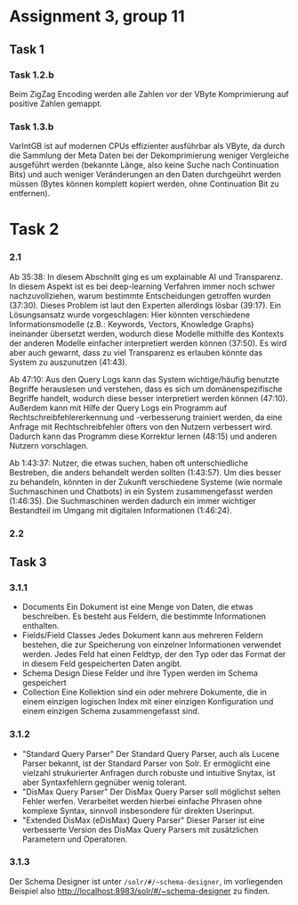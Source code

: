 # Assignment 3, group 11

## Task 1

### Task 1.2.b

Beim ZigZag Encoding werden alle Zahlen vor der VByte Komprimierung auf positive Zahlen gemappt.

### Task 1.3.b

VarIntGB ist auf modernen CPUs effizienter ausführbar als VByte, da durch die Sammlung der Meta Daten bei der Dekomprimierung weniger Vergleiche ausgeführt werden (bekannte Länge, also keine Suche nach Continuation Bits) und auch weniger Veränderungen an den Daten durchgeührt werden müssen (Bytes können komplett kopiert werden, ohne Continuation Bit zu entfernen).

# Task 2

### 2.1

Ab 35:38: In diesem Abschnitt ging es um explainable AI und Transparenz. In diesem Aspekt ist es bei deep-learning Verfahren immer noch schwer nachzuvollziehen, warum bestimmte Entscheidungen getroffen wurden (37:30). Dieses Problem ist laut den Experten allerdings lösbar (39:17). Ein Lösungsansatz wurde vorgeschlagen: Hier könnten verschiedene Informationsmodelle (z.B.: Keywords, Vectors, Knowledge Graphs) ineinander übersetzt werden, wodurch diese Modelle mithilfe des Kontexts der anderen Modelle einfacher interpretiert werden können (37:50). Es wird aber auch gewarnt, dass zu viel Transparenz es erlauben könnte das System zu auszunutzen (41:43).

Ab 47:10: Aus den Query Logs kann das System wichtige/häufig benutzte Begriffe herauslesen und verstehen, dass es sich um domänenspezifische Begriffe handelt, wodurch diese besser interpretiert werden können (47:10).  Außerdem kann mit Hilfe der Query Logs ein Programm auf Rechtschreibfehlererkennung und -verbesserung trainiert werden, da eine Anfrage mit Rechtschreibfehler öfters von den Nutzern verbessert wird. Dadurch kann das Programm diese Korrektur lernen (48:15) und anderen Nutzern vorschlagen.

Ab 1:43:37: Nutzer, die etwas suchen, haben oft unterschiedliche Bestreben, die anders behandelt werden sollten (1:43:57).  Um dies besser zu behandeln, könnten in der Zukunft verschiedene Systeme (wie normale Suchmaschinen und Chatbots) in ein System zusammengefasst werden (1:46:35). Die Suchmaschinen werden dadurch ein immer wichtiger Bestandteil im Umgang mit digitalen Informationen (1:46:24).

### 2.2

## Task 3

### 3.1.1

- Documents
  Ein Dokument ist eine Menge von Daten, die etwas beschreiben. Es besteht aus Feldern, die bestimmte Informationen enthalten.
- Fields/Field Classes
  Jedes Dokument kann aus mehreren Feldern bestehen, die zur Speicherung von einzelner Informationen verwendet werden. Jedes Feld hat einen Feldtyp, der den Typ oder das Format der in diesem Feld gespeicherten Daten angibt.
- Schema Design
  Diese Felder und ihre Typen werden im Schema gespeichert
- Collection
  Eine Kollektion sind ein oder mehrere Dokumente, die in einem einzigen logischen Index mit einer einzigen Konfiguration und einem einzigen Schema zusammengefasst sind.

### 3.1.2

- "Standard Query Parser"
  Der Standard Query Parser, auch als Lucene Parser bekannt, ist der Standard Parser von Solr. Er ermöglicht eine vielzahl strukurierter Anfragen durch robuste und intuitive Snytax, ist aber Syntaxfehlern gegnüber wenig tolerant.
- "DisMax Query Parser"
  Der DisMax Query Parser soll möglichst selten Fehler werfen. Verarbeitet werden hierbei einfache Phrasen ohne komplexe Syntax, sinnvoll insbesondere für direkten Userinput.
- "Extended DisMax (eDisMax) Query Parser"
  Dieser Parser ist eine verbesserte Version des DisMax Query Parsers mit zusätzlichen Parametern und Operatoren.

### 3.1.3

Der Schema Designer ist unter `/solr/#/~schema-designer`, im vorliegenden Beispiel also <http://localhost:8983/solr/#/~schema-designer> zu finden.
